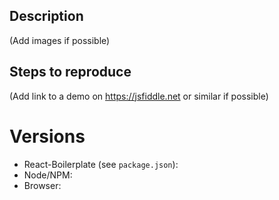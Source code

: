 
## Description

(Add images if possible)

## Steps to reproduce

(Add link to a demo on https://jsfiddle.net or similar if possible)

# Versions

- React-Boilerplate (see `package.json`):
- Node/NPM:
- Browser:
